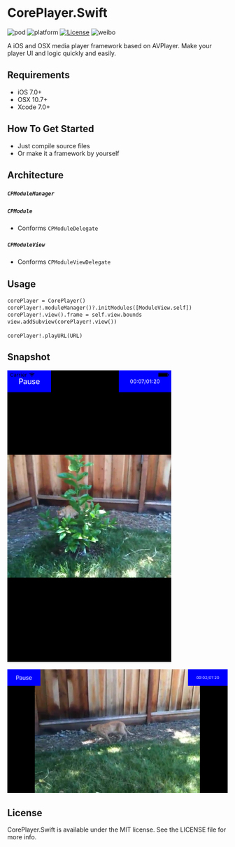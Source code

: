 # CorePlayer.Swift
![pod](https://img.shields.io/badge/pod-v1.0-green.svg)
![platform](https://img.shields.io/badge/platform-ios%20%7C%20osx-lightgrey.svg)
[![License](https://img.shields.io/badge/license-MIT-blue.svg)](https://github.com/flexih/CorePlayer.Swift/blob/master/LICENSE)
![weibo](https://img.shields.io/badge/weibo-%40flexih-yellow.svg)

A iOS and OSX media player framework based on AVPlayer. Make your player UI and logic quickly and easily.

## Requirements
- iOS 7.0+
- OSX 10.7+
- Xcode 7.0+

## How To Get Started
- Just compile source files
- Or make it a framework by yourself


## Architecture

##### `CPModuleManager`

##### `CPModule`
- Conforms `CPModuleDelegate`

##### `CPModuleView`
- Conforms `CPModuleViewDelegate`


## Usage


```
corePlayer = CorePlayer()
corePlayer!.moduleManager()?.initModules([ModuleView.self])
corePlayer!.view().frame = self.view.bounds
view.addSubview(corePlayer!.view())

corePlayer!.playURL(URL)
```

## Snapshot
![](snapshot/shot2.png "")

![](snapshot/shot1.png "")

## License

CorePlayer.Swift is available under the MIT license. See the LICENSE file for more info.
